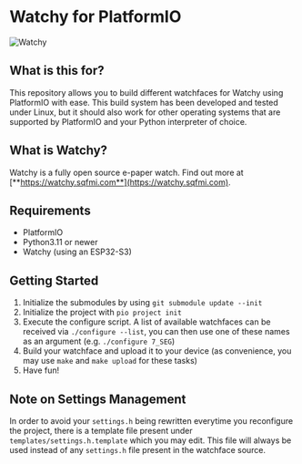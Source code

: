 # Watchy for PlatformIO

![Watchy](https://watchy.sqfmi.com/img/watchy_render.png)

## What is this for?

This repository allows you to build different watchfaces for Watchy using PlatformIO with ease. This build system has been developed and tested under Linux, but it should also work for other operating systems that are supported by PlatformIO and your Python interpreter of choice.

## What is Watchy?

Watchy is a fully open source e-paper watch. Find out more at [**https://watchy.sqfmi.com**](https://watchy.sqfmi.com).

## Requirements

* PlatformIO
* Python3.11 or newer
* Watchy (using an ESP32-S3)

## Getting Started

1. Initialize the submodules by using `git submodule update --init`
2. Initialize the project with `pio project init`
3. Execute the configure script. A list of available watchfaces can be received via `./configure --list`, you can then use one of these names as an argument (e.g. `./configure 7_SEG`)
4. Build your watchface and upload it to your device (as convenience, you may use `make` and `make upload` for these tasks)
6. Have fun!

## Note on Settings Management

In order to avoid your `settings.h` being rewritten everytime you reconfigure the project, there is a template file present under `templates/settings.h.template` which you may edit.
This file will always be used instead of any `settings.h` file present in the watchface source.
